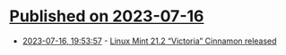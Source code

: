 # [Published on 2023-07-16](index.md)

* [2023-07-16, 19:53:57](https://lobste.rs/s/41tfgr/linux_mint_21_2_victoria_cinnamon) - [Linux Mint 21.2 “Victoria” Cinnamon released](https://blog.linuxmint.com/?p=4543)
